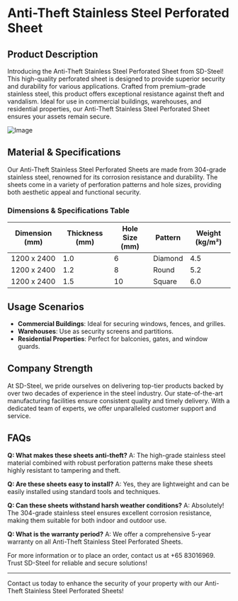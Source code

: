# Anti-Theft Stainless Steel Perforated Sheet

## Product Description

Introducing the Anti-Theft Stainless Steel Perforated Sheet from SD-Steel! This high-quality perforated sheet is designed to provide superior security and durability for various applications. Crafted from premium-grade stainless steel, this product offers exceptional resistance against theft and vandalism. Ideal for use in commercial buildings, warehouses, and residential properties, our Anti-Theft Stainless Steel Perforated Sheet ensures your assets remain secure.

![Image](https://github.com/user-attachments/assets/2567258e-e124-4816-932d-1809bd27ef0b)

## Material & Specifications

Our Anti-Theft Stainless Steel Perforated Sheets are made from 304-grade stainless steel, renowned for its corrosion resistance and durability. The sheets come in a variety of perforation patterns and hole sizes, providing both aesthetic appeal and functional security.

### Dimensions & Specifications Table

| Dimension (mm) | Thickness (mm) | Hole Size (mm) | Pattern | Weight (kg/m²) |
|----------------|----------------|----------------|---------|----------------|
| 1200 x 2400    | 1.0            | 6              | Diamond | 4.5            |
| 1200 x 2400    | 1.2            | 8              | Round   | 5.2            |
| 1200 x 2400    | 1.5            | 10             | Square  | 6.0            |

## Usage Scenarios

- **Commercial Buildings**: Ideal for securing windows, fences, and grilles.
- **Warehouses**: Use as security screens and partitions.
- **Residential Properties**: Perfect for balconies, gates, and window guards.

## Company Strength

At SD-Steel, we pride ourselves on delivering top-tier products backed by over two decades of experience in the steel industry. Our state-of-the-art manufacturing facilities ensure consistent quality and timely delivery. With a dedicated team of experts, we offer unparalleled customer support and service.

## FAQs

**Q: What makes these sheets anti-theft?**
A: The high-grade stainless steel material combined with robust perforation patterns make these sheets highly resistant to tampering and theft.

**Q: Are these sheets easy to install?**
A: Yes, they are lightweight and can be easily installed using standard tools and techniques.

**Q: Can these sheets withstand harsh weather conditions?**
A: Absolutely! The 304-grade stainless steel ensures excellent corrosion resistance, making them suitable for both indoor and outdoor use.

**Q: What is the warranty period?**
A: We offer a comprehensive 5-year warranty on all Anti-Theft Stainless Steel Perforated Sheets.

For more information or to place an order, contact us at +65 83016969. Trust SD-Steel for reliable and secure solutions!

---

Contact us today to enhance the security of your property with our Anti-Theft Stainless Steel Perforated Sheets!